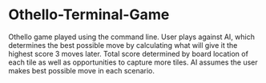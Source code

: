 # Othello-Terminal-Game
Othello game played using the command line. User plays against AI, which determines the best possible move by calculating what will give it the highest score 3 moves later. Total score determined by board location of each tile as well as opportunities to capture more tiles. AI assumes the user makes best possible move in each scenario.
